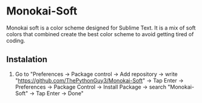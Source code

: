 # Monokai-Soft
Monokai soft is a color scheme designed for Sublime Text. It is a mix of soft colors that combined create the best color scheme to avoid getting tired of coding.

## Instalation
1. Go to "Preferences -> Package control -> Add repository -> write "https://github.com/ThePythonGuy3/Monokai-Soft" -> Tap Enter -> Preferences -> Package Control -> Install Package -> search "Monokai-Soft" -> Tap Enter -> Done"

